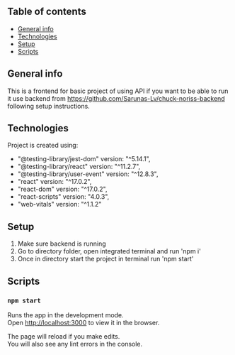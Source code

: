 ## Table of contents

- [General info](#general-info)
- [Technologies](#technologies)
- [Setup](#setup)
- [Scripts](#scripts)

## General info

This is a frontend for basic project of using API if you want to be able to run it use backend from https://github.com/Sarunas-Lv/chuck-noriss-backend following setup instructions.

## Technologies

Project is created using:

- "@testing-library/jest-dom" version: "^5.14.1",
- "@testing-library/react" version: "^11.2.7",
- "@testing-library/user-event" version: "^12.8.3",
- "react" version: "^17.0.2",
- "react-dom" version: "^17.0.2",
- "react-scripts" version: "4.0.3",
- "web-vitals" version: "^1.1.2"

## Setup

1. Make sure backend is running 
2. Go to directory folder, open integrated terminal and run 'npm i'
3. Once in directory start the project in terminal run 'npm start'

## Scripts

### `npm start`

Runs the app in the development mode.\
Open [http://localhost:3000](http://localhost:3000) to view it in the browser.

The page will reload if you make edits.\
You will also see any lint errors in the console.
